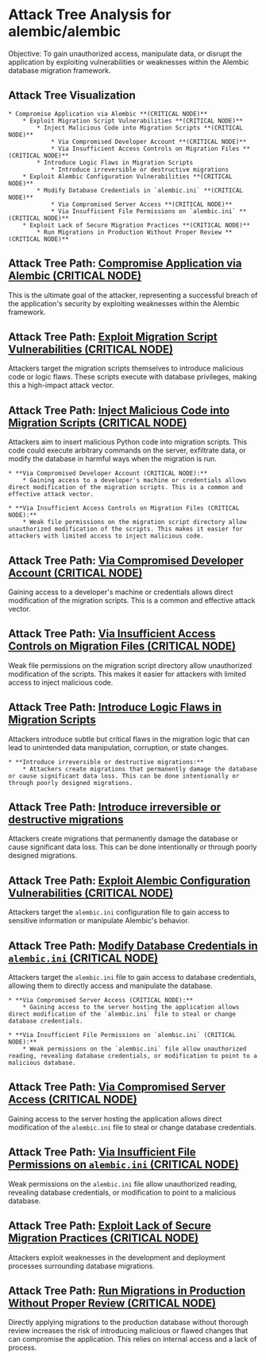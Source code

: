 # Attack Tree Analysis for alembic/alembic

Objective: To gain unauthorized access, manipulate data, or disrupt the application by exploiting vulnerabilities or weaknesses within the Alembic database migration framework.

## Attack Tree Visualization

```
* Compromise Application via Alembic **(CRITICAL NODE)**
    * Exploit Migration Script Vulnerabilities **(CRITICAL NODE)**
        * Inject Malicious Code into Migration Scripts **(CRITICAL NODE)**
            * Via Compromised Developer Account **(CRITICAL NODE)**
            * Via Insufficient Access Controls on Migration Files **(CRITICAL NODE)**
        * Introduce Logic Flaws in Migration Scripts
            * Introduce irreversible or destructive migrations
    * Exploit Alembic Configuration Vulnerabilities **(CRITICAL NODE)**
        * Modify Database Credentials in `alembic.ini` **(CRITICAL NODE)**
            * Via Compromised Server Access **(CRITICAL NODE)**
            * Via Insufficient File Permissions on `alembic.ini` **(CRITICAL NODE)**
    * Exploit Lack of Secure Migration Practices **(CRITICAL NODE)**
        * Run Migrations in Production Without Proper Review **(CRITICAL NODE)**
```


## Attack Tree Path: [Compromise Application via Alembic **(CRITICAL NODE)**](./attack_tree_paths/compromise_application_via_alembic__critical_node_.md)

This is the ultimate goal of the attacker, representing a successful breach of the application's security by exploiting weaknesses within the Alembic framework.

## Attack Tree Path: [Exploit Migration Script Vulnerabilities **(CRITICAL NODE)**](./attack_tree_paths/exploit_migration_script_vulnerabilities__critical_node_.md)

Attackers target the migration scripts themselves to introduce malicious code or logic flaws. These scripts execute with database privileges, making this a high-impact attack vector.

## Attack Tree Path: [Inject Malicious Code into Migration Scripts **(CRITICAL NODE)**](./attack_tree_paths/inject_malicious_code_into_migration_scripts__critical_node_.md)

Attackers aim to insert malicious Python code into migration scripts. This code could execute arbitrary commands on the server, exfiltrate data, or modify the database in harmful ways when the migration is run.

    * **Via Compromised Developer Account (CRITICAL NODE):**
        * Gaining access to a developer's machine or credentials allows direct modification of the migration scripts. This is a common and effective attack vector.

    * **Via Insufficient Access Controls on Migration Files (CRITICAL NODE):**
        * Weak file permissions on the migration script directory allow unauthorized modification of the scripts. This makes it easier for attackers with limited access to inject malicious code.

## Attack Tree Path: [Via Compromised Developer Account **(CRITICAL NODE)**](./attack_tree_paths/via_compromised_developer_account__critical_node_.md)

Gaining access to a developer's machine or credentials allows direct modification of the migration scripts. This is a common and effective attack vector.

## Attack Tree Path: [Via Insufficient Access Controls on Migration Files **(CRITICAL NODE)**](./attack_tree_paths/via_insufficient_access_controls_on_migration_files__critical_node_.md)

Weak file permissions on the migration script directory allow unauthorized modification of the scripts. This makes it easier for attackers with limited access to inject malicious code.

## Attack Tree Path: [Introduce Logic Flaws in Migration Scripts](./attack_tree_paths/introduce_logic_flaws_in_migration_scripts.md)

Attackers introduce subtle but critical flaws in the migration logic that can lead to unintended data manipulation, corruption, or state changes.

    * **Introduce irreversible or destructive migrations:**
        * Attackers create migrations that permanently damage the database or cause significant data loss. This can be done intentionally or through poorly designed migrations.

## Attack Tree Path: [Introduce irreversible or destructive migrations](./attack_tree_paths/introduce_irreversible_or_destructive_migrations.md)

Attackers create migrations that permanently damage the database or cause significant data loss. This can be done intentionally or through poorly designed migrations.

## Attack Tree Path: [Exploit Alembic Configuration Vulnerabilities **(CRITICAL NODE)**](./attack_tree_paths/exploit_alembic_configuration_vulnerabilities__critical_node_.md)

Attackers target the `alembic.ini` configuration file to gain access to sensitive information or manipulate Alembic's behavior.

## Attack Tree Path: [Modify Database Credentials in `alembic.ini` **(CRITICAL NODE)**](./attack_tree_paths/modify_database_credentials_in__alembic_ini___critical_node_.md)

Attackers target the `alembic.ini` file to gain access to database credentials, allowing them to directly access and manipulate the database.

    * **Via Compromised Server Access (CRITICAL NODE):**
        * Gaining access to the server hosting the application allows direct modification of the `alembic.ini` file to steal or change database credentials.

    * **Via Insufficient File Permissions on `alembic.ini` (CRITICAL NODE):**
        * Weak permissions on the `alembic.ini` file allow unauthorized reading, revealing database credentials, or modification to point to a malicious database.

## Attack Tree Path: [Via Compromised Server Access **(CRITICAL NODE)**](./attack_tree_paths/via_compromised_server_access__critical_node_.md)

Gaining access to the server hosting the application allows direct modification of the `alembic.ini` file to steal or change database credentials.

## Attack Tree Path: [Via Insufficient File Permissions on `alembic.ini` **(CRITICAL NODE)**](./attack_tree_paths/via_insufficient_file_permissions_on__alembic_ini___critical_node_.md)

Weak permissions on the `alembic.ini` file allow unauthorized reading, revealing database credentials, or modification to point to a malicious database.

## Attack Tree Path: [Exploit Lack of Secure Migration Practices **(CRITICAL NODE)**](./attack_tree_paths/exploit_lack_of_secure_migration_practices__critical_node_.md)

Attackers exploit weaknesses in the development and deployment processes surrounding database migrations.

## Attack Tree Path: [Run Migrations in Production Without Proper Review **(CRITICAL NODE)**](./attack_tree_paths/run_migrations_in_production_without_proper_review__critical_node_.md)

Directly applying migrations to the production database without thorough review increases the risk of introducing malicious or flawed changes that can compromise the application. This relies on internal access and a lack of process.

